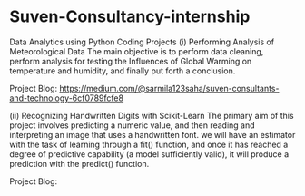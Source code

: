 # Suven-Consultancy-internship
Data Analytics using Python Coding Projects
(i) Performing Analysis of Meteorological Data
The main objective is to perform data cleaning, perform analysis for testing the Influences of Global Warming on temperature and humidity, and finally put forth a conclusion.

Project Blog: https://medium.com/@sarmila123saha/suven-consultants-and-technology-6cf0789fcfe8

(ii) Recognizing Handwritten Digits with Scikit-Learn
The primary aim of this project involves predicting a numeric value, and then reading and interpreting an image that uses a handwritten font. we will have an estimator with the task of learning through a fit() function, and once it has reached a degree of predictive capability (a model sufficiently valid), it will produce a prediction with the predict() function.

Project Blog: 
